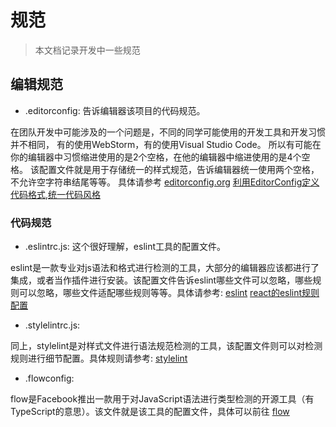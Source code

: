 # 规范

>本文档记录开发中一些规范

## 编辑规范

- .editorconfig: 告诉编辑器该项目的代码规范。

在团队开发中可能涉及的一个问题是，不同的同学可能使用的开发工具和开发习惯并不相同，
有的使用WebStorm，有的使用Visual Studio Code。
所以有可能在你的编辑器中习惯缩进使用的是2个空格，在他的编辑器中缩进使用的是4个空格。
该配置文件就是用于存储统一的样式规范，告诉编辑器统一使用两个空格，不允许空字符串结尾等等。
具体请参考
[editorconfig.org](http://editorconfig.org/)
[利用EditorConfig定义代码格式,统一代码风格](https://relign.github.io/%E5%89%8D%E7%AB%AF%E5%B7%A5%E5%85%B7/editor-config/)

### 代码规范

- .eslintrc.js: 这个很好理解，eslint工具的配置文件。

eslint是一款专业对js语法和格式进行检测的工具，大部分的编辑器应该都进行了集成，或者当作插件进行安装。该配置文件告诉eslint哪些文件可以忽略，哪些规则可以忽略，哪些文件适配哪些规则等等。具体请参考:
[eslint](https://eslint.org/docs/user-guide/configuring)
[react的eslint规则配置](https://github.com/ecomfe/spec/issues/38)

- .stylelintrc.js:

同上，stylelint是对样式文件进行语法规范检测的工具，该配置文件则可以对检测规则进行细节配置。具体规则请参考: 
[stylelint](https://stylelint.io/user-guide/configuration/)

- .flowconfig:

flow是Facebook推出一款用于对JavaScript语法进行类型检测的开源工具（有TypeScript的意思）。该文件就是该工具的配置文件，具体可以前往
[flow](https://flow.org/en/docs/config/)
